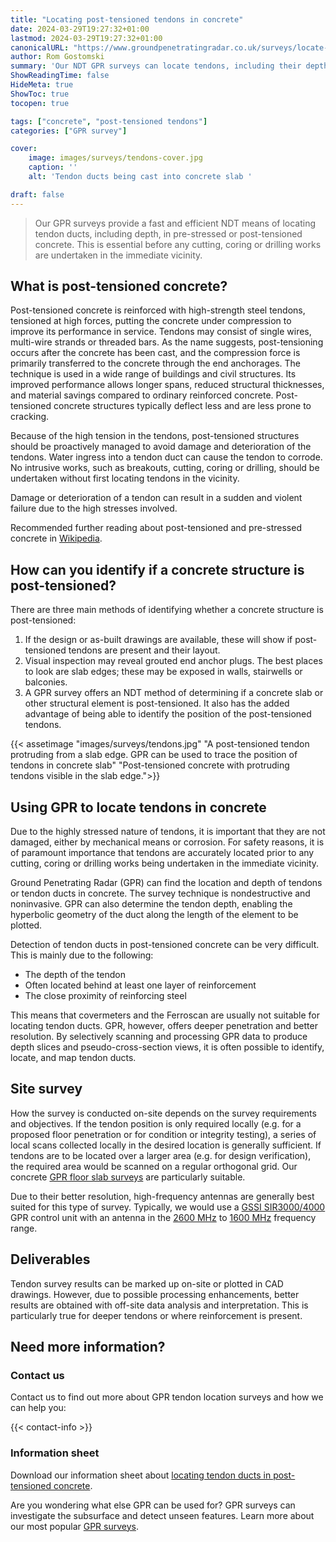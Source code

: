 ```yaml
---
title: "Locating post-tensioned tendons in concrete"
date: 2024-03-29T19:27:32+01:00
lastmod: 2024-03-29T19:27:32+01:00
canonicalURL: "https://www.groundpenetratingradar.co.uk/surveys/locate-tendons-in-concrete/"
author: Rom Gostomski
summary: 'Our NDT GPR surveys can locate tendons, including their depth, in pre-stressed and post-tensioned concrete. Essential prior to cutting, coring or drilling.'
ShowReadingTime: false
HideMeta: true
ShowToc: true
tocopen: true

tags: ["concrete", "post-tensioned tendons"]
categories: ["GPR survey"]

cover:
    image: images/surveys/tendons-cover.jpg
    caption: ''
    alt: 'Tendon ducts being cast into concrete slab '

draft: false
---
```

> Our GPR surveys provide a fast and efficient NDT means of locating tendon ducts, including depth, in pre-stressed or post-tensioned concrete. This is essential before any cutting, coring or drilling works are undertaken in the immediate vicinity.

## What is post-tensioned concrete?

Post-tensioned concrete is reinforced with high-strength steel tendons, tensioned at high forces, putting the concrete under compression to improve its performance in service. Tendons may consist of single wires, multi-wire strands or threaded bars. As the name suggests, post-tensioning occurs after the concrete has been cast, and the compression force is primarily transferred to the concrete through the end anchorages. The technique is used in a wide range of buildings and civil structures. Its improved performance allows longer spans, reduced structural thicknesses, and material savings compared to ordinary reinforced concrete. Post-tensioned concrete structures typically deflect less and are less prone to cracking.

Because of the high tension in the tendons, post-tensioned structures should be proactively managed to avoid damage and deterioration of the tendons. Water ingress into a tendon duct can cause the tendon to corrode. No intrusive works, such as breakouts, cutting, coring or drilling, should be undertaken without first locating tendons in the vicinity.

Damage or deterioration of a tendon can result in a sudden and violent failure due to the high stresses involved.

Recommended further reading about post-tensioned and pre-stressed concrete in [Wikipedia](https://en.wikipedia.org/wiki/Prestressed_concrete).

## How can you identify if a concrete structure is post-tensioned?

There are three main methods of identifying whether a concrete structure is post-tensioned:

1. If the design or as-built drawings are available, these will show if post-tensioned tendons are present and their layout.
1. Visual inspection may reveal grouted end anchor plugs. The best places to look are slab edges; these may be exposed in walls, stairwells or balconies.
1. A GPR survey offers an NDT method of determining if a concrete slab or other structural element is post-tensioned. It also has the added advantage of being able to identify the position of the post-tensioned tendons.

{{< assetimage "images/surveys/tendons.jpg"
"A post-tensioned tendon protruding from a slab edge. GPR can be used to trace the position of tendons in concrete slab" 
"Post-tensioned concrete with protruding tendons visible in the slab edge.">}}

## Using GPR to locate tendons in concrete

Due to the highly stressed nature of tendons, it is important that they are not damaged, either by mechanical means or corrosion. For safety reasons, it is of paramount importance that tendons are accurately located prior to any cutting, coring or drilling works being undertaken in the immediate vicinity.

Ground Penetrating Radar (GPR) can find the location and depth of tendons or tendon ducts in concrete. The survey technique is nondestructive and noninvasive. GPR can also determine the tendon depth, enabling the hyperbolic geometry of the duct along the length of the element to be plotted.

Detection of tendon ducts in post-tensioned concrete can be very difficult. This is mainly due to the following:

- The depth of the tendon
- Often located behind at least one layer of reinforcement
- The close proximity of reinforcing steel

This means that covermeters and the Ferroscan are usually not suitable for locating tendon ducts. GPR, however, offers deeper penetration and better resolution. By selectively scanning and processing GPR data to produce depth slices and pseudo-cross-section views, it is often possible to identify, locate, and map tendon ducts.

## Site survey

How the survey is conducted on-site depends on the survey requirements and objectives. If the tendon position is only required locally (e.g. for a proposed floor penetration or for condition or integrity testing), a series of local scans collected locally in the desired location is generally sufficient. If tendons are to be located over a larger area (e.g. for design verification), the required area would be scanned on a regular orthogonal grid. Our concrete [GPR floor slab surveys](/surveys/concrete-floor-slab-surveys/) are particularly suitable.

Due to their better resolution, high-frequency antennas are generally best suited for this type of survey. Typically, we would use a [GSSI SIR3000/4000](/about/gpr-equipment/#gpr-control-units) GPR control unit with an antenna in the [2600 MHz](/about/gpr-equipment/#gssi-2600-mhz-high-resolution-antenna) to [1600 MHz](/about/gpr-equipment/#gssi-1600-mhz-antenna) frequency range.

## Deliverables

Tendon survey results can be marked up on-site or plotted in CAD drawings. However, due to possible processing enhancements, better results are obtained with off-site data analysis and interpretation. This is particularly true for deeper tendons or where reinforcement is present.

## Need more information?

### Contact us

Contact us to find out more about GPR tendon location surveys and how we can help you:

{{< contact-info >}}

### Information sheet

Download our information sheet about [locating tendon ducts in post-tensioned concrete](https://www.groundpenetratingradar.co.uk/downloads/GPR-tendon-location.pdf).

Are you wondering what else GPR can be used for? GPR surveys can investigate the subsurface and detect unseen features. Learn more about our most popular [GPR surveys](/surveys/).